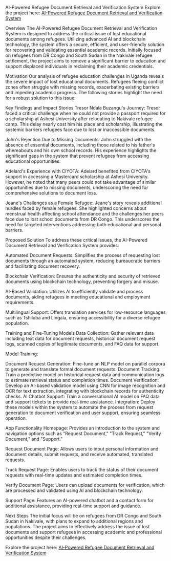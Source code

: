 AI-Powered Refugee Document Retrieval and Verification System
Explore the project here:
[AI-Powered Refugee Document Retrieval and Verification System](https://ai-powered-refugee-document-retrieval-and-verification-system.streamlit.app/)

Overview
The AI-Powered Refugee Document Retrieval and Verification System is designed to address the critical issue of lost educational documents among refugees. Utilizing advanced AI and blockchain technology, the system offers a secure, efficient, and user-friendly solution for recovering and validating essential academic records. Initially focused on refugees from DR Congo and South Sudan in the Nakivale refugee settlement, the project aims to remove a significant barrier to education and support displaced individuals in reclaiming their academic credentials.

Motivation
Our analysis of refugee education challenges in Uganda reveals the severe impact of lost educational documents. Refugees fleeing conflict zones often struggle with missing records, exacerbating existing barriers and impeding academic progress. The following stories highlight the need for a robust solution to this issue:

Key Findings and Impact Stories
Tresor Ndala Buzangu's Journey: Tresor faced a critical challenge when he could not provide a passport required for a scholarship at Ashesi University after relocating to Nakivale refugee camp. This delay nearly cost him his place and scholarship, illustrating the systemic barriers refugees face due to lost or inaccessible documents.

John's Rejection Due to Missing Documents: John struggled with the absence of essential documents, including those related to his father's whereabouts and his own school records. His experience highlights the significant gaps in the system that prevent refugees from accessing educational opportunities.

Adelard's Experience with CIYOTA: Adelard benefited from CIYOTA's support in accessing a Mastercard scholarship at Ashesi University. However, he noted that many peers could not take advantage of similar opportunities due to missing documents, underscoring the need for comprehensive solutions to document loss.

Jeane's Challenges as a Female Refugee: Jeane's story reveals additional hurdles faced by female refugees. She highlighted concerns about menstrual health affecting school attendance and the challenges her peers face due to lost school documents from DR Congo. This underscores the need for targeted interventions addressing both educational and personal barriers.

Proposed Solution
To address these critical issues, the AI-Powered Document Retrieval and Verification System provides:

Automated Document Requests: Simplifies the process of requesting lost documents through an automated system, reducing bureaucratic barriers and facilitating document recovery.

Blockchain Verification: Ensures the authenticity and security of retrieved documents using blockchain technology, preventing forgery and misuse.

AI-Based Validation: Utilizes AI to efficiently validate and process documents, aiding refugees in meeting educational and employment requirements.

Multilingual Support: Offers translation services for low-resource languages such as Tshiluba and Lingala, ensuring accessibility for a diverse refugee population.

Training and Fine-Tuning Models
Data Collection: Gather relevant data including text data for document requests, historical document request logs, scanned copies of legitimate documents, and FAQ data for support.

Model Training:

Document Request Generation: Fine-tune an NLP model on parallel corpora to generate and translate formal document requests.
Document Tracking: Train a predictive model on historical request data and communication logs to estimate retrieval status and completion times.
Document Verification: Develop an AI-based validation model using CNN for image recognition and OCR for text extraction, integrating with blockchain records for authenticity checks.
AI Chatbot Support: Train a conversational AI model on FAQ data and support tickets to provide real-time assistance.
Integration: Deploy these models within the system to automate the process from request generation to document verification and user support, ensuring seamless operation.

App Functionality
Homepage: Provides an introduction to the system and navigation options such as "Request Document," "Track Request," "Verify Document," and "Support."

Request Document Page: Allows users to input personal information and document details, submit requests, and receive automated, translated requests.

Track Request Page: Enables users to track the status of their document requests with real-time updates and estimated completion times.

Verify Document Page: Users can upload documents for verification, which are processed and validated using AI and blockchain technology.

Support Page: Features an AI-powered chatbot and a contact form for additional assistance, providing real-time support and guidance.

Next Steps
The initial focus will be on refugees from DR Congo and South Sudan in Nakivale, with plans to expand to additional regions and populations. The project aims to effectively address the issue of lost documents and support refugees in accessing academic and professional opportunities despite their challenges.

Explore the project here: [AI-Powered Refugee Document Retrieval and Verification System](https://ai-powered-refugee-document-retrieval-and-verification-system.streamlit.app/)








